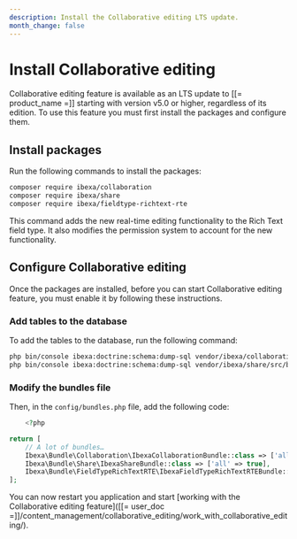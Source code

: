 ```yaml
---
description: Install the Collaborative editing LTS update.
month_change: false
---
```


# Install Collaborative editing

Collaborative editing feature is available as an LTS update to [[= product_name =]] starting with version v5.0 or higher, regardless of its edition.
To use this feature you must first install the packages and configure them.

## Install packages

Run the following commands to install the packages:

``` bash
composer require ibexa/collaboration
composer require ibexa/share
composer require ibexa/fieldtype-richtext-rte
```

This command adds the new real-time editing functionality to the Rich Text field type.
It also modifies the permission system to account for the new functionality.

## Configure Collaborative editing

Once the packages are installed, before you can start Collaborative editing feature, you must enable it by following these instructions.

### Add tables to the database

To add the tables to the database, run the following command:

``` bash
php bin/console ibexa:doctrine:schema:dump-sql vendor/ibexa/collaboration/src/bundle/Resources/config/schema.yaml | mysql -u <username> -p <password> <database_name>
php bin/console ibexa:doctrine:schema:dump-sql vendor/ibexa/share/src/bundle/Resources/config/schema.yaml | mysql -u <username> -p <password> <database_name>
```

### Modify the bundles file

Then, in the `config/bundles.php` file, add the following code:

``` php
    <?php

return [
    // A lot of bundles…
    Ibexa\Bundle\Collaboration\IbexaCollaborationBundle::class => ['all' => true],
    Ibexa\Bundle\Share\IbexaShareBundle::class => ['all' => true],
    Ibexa\Bundle\FieldTypeRichTextRTE\IbexaFieldTypeRichTextRTEBundle::class => ['all' => true],
];
```

You can now restart you application and start [working with the Collaborative editing feature]([[= user_doc =]]/content_management/collaborative_editing/work_with_collaborative_editing/).